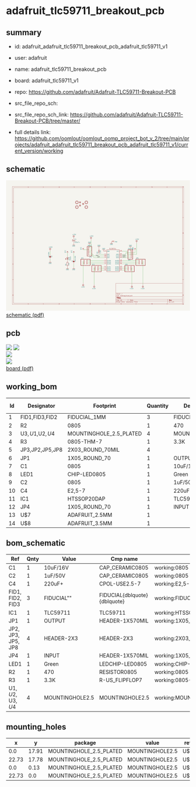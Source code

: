# adafruit_tlc59711_breakout_pcb
 
## summary 
* id: adafruit_adafruit_tlc59711_breakout_pcb_adafruit_tlc59711_v1
* user: adafruit
* name: adafruit_tlc59711_breakout_pcb
* board: adafruit_tlc59711_v1
* repo: https://github.com/adafruit/Adafruit-TLC59711-Breakout-PCB



* src_file_repo_sch: 
* src_file_repo_sch_link: https://github.com/adafruit/Adafruit-TLC59711-Breakout-PCB/tree/master/
* full details link: https://github.com/oomlout/oomlout_oomp_project_bot_v_2/tree/main/projects/adafruit_adafruit_tlc59711_breakout_pcb_adafruit_tlc59711_v1/current_version/working  

## schematic  
![](working_schematic_600.png)  
[schematic (pdf)](working_schematic.pdf) 






















## pcb  
![](working_3d_600.png) 
![](working_3d_front_600.png)  
![](working_3d_back_600.png)  
![](working_600.png)  
[board (pdf)](working.pdf)  

## working_bom
| Id | Designator | Footprint | Quantity | Designation | Supplier and ref |  | None | 
| --- | --- | --- | --- | --- | --- | --- | --- | 
| 1 | FID1,FID3,FID2 | FIDUCIAL_1MM | 3 | FIDUCIAL" |  |  | [''] | 
| 2 | R2 | 0805 | 1 | 470 |  |  | [''] | 
| 3 | U$3,U$1,U$2,U$4 | MOUNTINGHOLE_2.5_PLATED | 4 | MOUNTINGHOLE2.5 |  |  | [''] | 
| 4 | R3 | 0805-THM-7 | 1 | 3.3K |  |  | [''] | 
| 5 | JP3,JP2,JP5,JP8 | 2X03_ROUND_70MIL | 4 |  |  |  | [''] | 
| 6 | JP1 | 1X05_ROUND_70 | 1 | OUTPUT |  |  | [''] | 
| 7 | C1 | 0805 | 1 | 10uF/16V |  |  | [''] | 
| 8 | LED1 | CHIP-LED0805 | 1 | Green |  |  | [''] | 
| 9 | C2 | 0805 | 1 | 1uF/50V |  |  | [''] | 
| 10 | C4 | E2,5-7 | 1 | 220uF+ |  |  | [''] | 
| 11 | IC1 | HTSSOP20DAP | 1 | TLC59711 |  |  | [''] | 
| 12 | JP4 | 1X05_ROUND_70 | 1 | INPUT |  |  | [''] | 
| 13 | U$7 | ADAFRUIT_2.5MM | 1 |  |  |  | [''] | 
| 14 | U$8 | ADAFRUIT_3.5MM | 1 |  |  |  | [''] | 


## bom_schematic
| Ref | Qnty | Value | Cmp name | Footprint | Description | Vendor | DNP | 
| --- | --- | --- | --- | --- | --- | --- | --- | 
| C1 | 1 | 10uF/16V | CAP_CERAMIC0805 | working:0805 |  |  |  | 
| C2 | 1 | 1uF/50V | CAP_CERAMIC0805 | working:0805 |  |  |  | 
| C4 | 1 | 220uF+ | CPOL-USE2.5-7 | working:E2,5-7 |  |  |  | 
| FID1, FID2, FID3 | 3 | FIDUCIAL"" | FIDUCIAL{dblquote}{dblquote} | working:FIDUCIAL_1MM |  |  |  | 
| IC1 | 1 | TLC59711 | TLC59711 | working:HTSSOP20DAP |  |  |  | 
| JP1 | 1 | OUTPUT | HEADER-1X570MIL | working:1X05_ROUND_70 |  |  |  | 
| JP2, JP3, JP5, JP8 | 4 | HEADER-2X3 | HEADER-2X3 | working:2X03_ROUND_70MIL |  |  |  | 
| JP4 | 1 | INPUT | HEADER-1X570MIL | working:1X05_ROUND_70 |  |  |  | 
| LED1 | 1 | Green | LEDCHIP-LED0805 | working:CHIP-LED0805 |  |  |  | 
| R2 | 1 | 470 | RESISTOR0805 | working:0805 |  |  |  | 
| R3 | 1 | 3.3K | R-US_FLIPFLOP7 | working:0805-THM-7 |  |  |  | 
| U$1, U$2, U$3, U$4 | 4 | MOUNTINGHOLE2.5 | MOUNTINGHOLE2.5 | working:MOUNTINGHOLE_2.5_PLATED |  |  |  | 


## mounting_holes
| x | y | package | value | ref | size | 
| --- | --- | --- | --- | --- | --- | 
| 0.0 | 17.91 | MOUNTINGHOLE_2.5_PLATED | MOUNTINGHOLE2.5 | U$1 | m3 | 
| 22.73 | 17.78 | MOUNTINGHOLE_2.5_PLATED | MOUNTINGHOLE2.5 | U$2 | m3 | 
| 0.0 | 0.13 | MOUNTINGHOLE_2.5_PLATED | MOUNTINGHOLE2.5 | U$3 | m3 | 
| 22.73 | 0.0 | MOUNTINGHOLE_2.5_PLATED | MOUNTINGHOLE2.5 | U$4 | m3 | 


